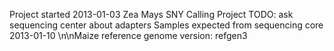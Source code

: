 Project started 2013-01-03
Zea Mays SNY Calling Project
TODO: ask sequencing center about adapters
Samples expected from sequencing core 2013-01-10
\n\nMaize reference genome version: refgen3
